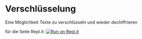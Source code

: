 # Verschlüsselung
Eine Möglichkeit Texte zu verschlüsseln und wieder dechiffrieren 


für die Seite Repl.it: 
[![Run on Repl.it](https://repl.it/badge/github/U1finator/Verschl-sselung)](https://repl.it/github/U1finator/Verschl-sselung)